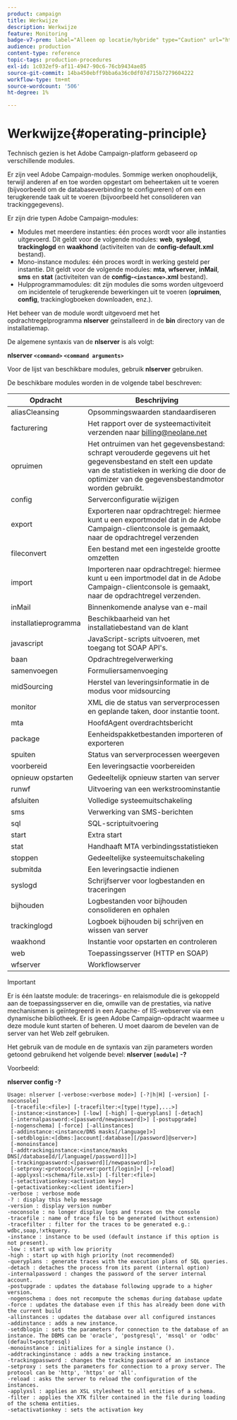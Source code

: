 ```yaml
---
product: campaign
title: Werkwijze
description: Werkwijze
feature: Monitoring
badge-v7-prem: label="Alleen op locatie/hybride" type="Caution" url="https://experienceleague.adobe.com/docs/campaign-classic/using/installing-campaign-classic/architecture-and-hosting-models/hosting-models-lp/hosting-models.html?lang=nl" tooltip="Alleen van toepassing op on-premise en hybride implementaties"
audience: production
content-type: reference
topic-tags: production-procedures
exl-id: 1c032ef9-af11-4947-90c6-76cb9434ae85
source-git-commit: 14ba450ebff9bba6a36c0df07d715b7279604222
workflow-type: tm+mt
source-wordcount: '506'
ht-degree: 1%

---
```


# Werkwijze{#operating-principle}



Technisch gezien is het Adobe Campaign-platform gebaseerd op verschillende modules.

Er zijn veel Adobe Campaign-modules. Sommige werken onophoudelijk, terwijl anderen af en toe worden opgestart om beheertaken uit te voeren (bijvoorbeeld om de databaseverbinding te configureren) of om een terugkerende taak uit te voeren (bijvoorbeeld het consolideren van trackinggegevens).

Er zijn drie typen Adobe Campaign-modules:

* Modules met meerdere instanties: één proces wordt voor alle instanties uitgevoerd. Dit geldt voor de volgende modules: **web**, **syslogd**, **trackinglogd** en **waakhond** (activiteiten van de **config-default.xml** bestand).
* Mono-instance modules: één proces wordt in werking gesteld per instantie. Dit geldt voor de volgende modules: **mta**, **wfserver**, **inMail**, **sms** en **stat** (activiteiten van de **config-`<instance>`.xml** bestand).
* Hulpprogrammamodules: dit zijn modules die soms worden uitgevoerd om incidentele of terugkerende bewerkingen uit te voeren (**opruimen**, **config**, trackinglogboeken downloaden, enz.).

Het beheer van de module wordt uitgevoerd met het opdrachtregelprogramma **nlserver** geïnstalleerd in de **bin** directory van de installatiemap.

De algemene syntaxis van de **nlserver** is als volgt:

**nlserver `<command>` `<command arguments>`**

Voor de lijst van beschikbare modules, gebruik **nlserver** gebruiken.

De beschikbare modules worden in de volgende tabel beschreven:

| Opdracht | Beschrijving |
|---|---|
| aliasCleansing | Opsommingswaarden standaardiseren |
| facturering | Het rapport over de systeemactiviteit verzenden naar billing@neolane.net |
| opruimen | Het ontruimen van het gegevensbestand: schrapt verouderde gegevens uit het gegevensbestand en stelt een update van de statistieken in werking die door de optimizer van de gegevensbestandmotor worden gebruikt. |
| config | Serverconfiguratie wijzigen |
| export | Exporteren naar opdrachtregel: hiermee kunt u een exportmodel dat in de Adobe Campaign-clientconsole is gemaakt, naar de opdrachtregel verzenden |
| fileconvert | Een bestand met een ingestelde grootte omzetten |
| import | Importeren naar opdrachtregel: hiermee kunt u een importmodel dat in de Adobe Campaign-clientconsole is gemaakt, naar de opdrachtregel verzenden. |
| inMail | Binnenkomende analyse van e-mail |
| installatieprogramma | Beschikbaarheid van het installatiebestand van de klant |
| javascript | JavaScript-scripts uitvoeren, met toegang tot SOAP API&#39;s. |
| baan | Opdrachtregelverwerking |
| samenvoegen | Formuliersamenvoeging |
| midSourcing | Herstel van leveringsinformatie in de modus voor midsourcing |
| monitor | XML die de status van serverprocessen en geplande taken, door instantie toont. |
| mta | HoofdAgent overdrachtsbericht |
| package | Eenheidspakketbestanden importeren of exporteren |
| spuiten | Status van serverprocessen weergeven |
| voorbereid | Een leveringsactie voorbereiden |
| opnieuw opstarten | Gedeeltelijk opnieuw starten van server |
| runwf | Uitvoering van een werkstroominstantie |
| afsluiten | Volledige systeemuitschakeling |
| sms | Verwerking van SMS-berichten |
| sql | SQL-scriptuitvoering |
| start | Extra start |
| stat | Handhaaft MTA verbindingsstatistieken |
| stoppen | Gedeeltelijke systeemuitschakeling |
| submitda | Een leveringsactie indienen |
| syslogd | Schrijfserver voor logbestanden en traceringen |
| bijhouden | Logbestanden voor bijhouden consolideren en ophalen |
| trackinglogd | Logboek bijhouden bij schrijven en wissen van server |
| waakhond | Instantie voor opstarten en controleren |
| web | Toepassingsserver (HTTP en SOAP) |
| wfserver | Workflowserver |

>[!IMPORTANT]
>
>Er is één laatste module: de tracerings- en relaismodule die is gekoppeld aan de toepassingsserver en die, omwille van de prestaties, via native mechanismen is geïntegreerd in een Apache- of IIS-webserver via een dynamische bibliotheek. Er is geen Adobe Campaign-opdracht waarmee u deze module kunt starten of beheren. U moet daarom de bevelen van de server van het Web zelf gebruiken.

Het gebruik van de module en de syntaxis van zijn parameters worden getoond gebruikend het volgende bevel: **nlserver `[module]` -?**

Voorbeeld:

**nlserver config -?**

```
Usage: nlserver [-verbose:<verbose mode>] [-?|h|H] [-version] [-noconsole]
 [-tracefile:<file>] [-tracefilter:<[type|!type],...>]
 [-instance:<instance>] [-low] [-high] [-queryplans] [-detach]
 [-internalpassword:<[password/newpassword]>] [-postupgrade]
 [-nogenschema] [-force] [-allinstances]
 [-addinstance:<instance/DNS masks[/language]>]
 [-setdblogin:<[dbms:]account[:database][/password]@server>]
 [-monoinstance]
 [-addtrackinginstance:<instance/masks DNS[/databaseId/[/language[/password]]]>]
 [-trackingpassword:<[password][/newpassword]>]
 [-setproxy:<protocol/server:port[/login]>] [-reload]
 [-applyxsl:<schema/file.xsl>] [-filter:<file>]
 [-setactivationkey:<activation key>]
 [-getactivationkey:<client identifier>]
-verbose : verbose mode
-? : display this help message
-version : display version number
-noconsole : no longer display logs and traces on the console
-tracefile : name of trace file to be generated (without extension)
-tracefilter : filter for the traces to be generated e.g.: wdbc,soap,!xtkquery.
-instance : instance to be used (default instance if this option is not present).
-low : start up with low priority
-high : start up with high priority (not recommended)
-queryplans : generate traces with the execution plans of SQL queries.
-detach : detaches the process from its parent (internal option)
-internalpassword : changes the password of the server internal account.
-postupgrade : updates the database following upgrade to a higher version. 
-nogenschema : does not recompute the schemas during database update
-force : updates the database even if this has already been done with the current build 
-allinstances : updates the database over all configured instances
-addinstance : adds a new instance.
-setdblogin : sets the parameters for connection to the database of an instance. The DBMS can be 'oracle', 'postgresql', 'mssql' or 'odbc' (default=postgresql)
-monoinstance : initializes for a single instance ().
-addtrackinginstance : adds a new tracking instance.
-trackingpassword : changes the tracking password of an instance
-setproxy : sets the parameters for connection to a proxy server. The protocol can be 'http', 'https' or 'all'.
-reload : asks the server to reload the configuration of the instances. 
-applyxsl : applies an XSL stylesheet to all entities of a schema. 
-filter : applies the XTK filter contained in the file during loading of the schema entities.
-setactivationkey : sets the activation key
```
